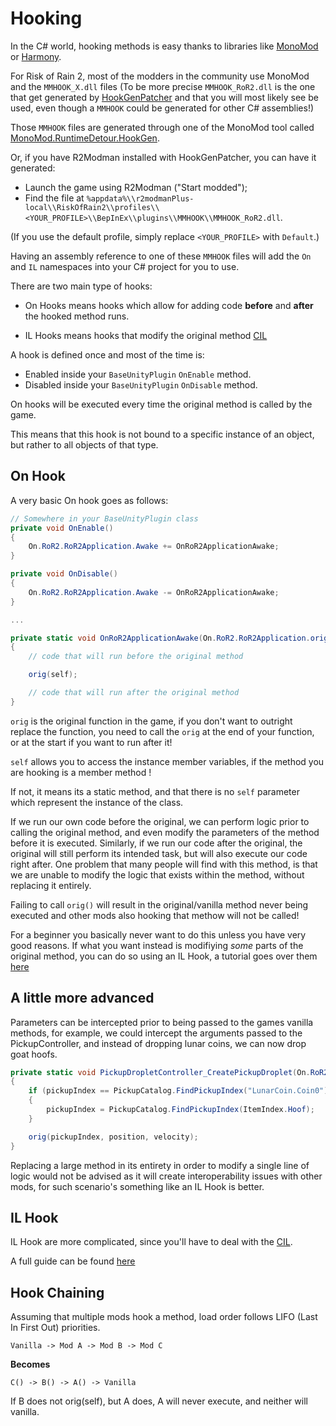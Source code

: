 # Hooking

In the C# world, hooking methods is easy thanks to libraries like [MonoMod](https://github.com/MonoMod/MonoMod) or [Harmony](https://github.com/pardeike/Harmony).

For Risk of Rain 2, most of the modders in the community use MonoMod and the `MMHOOK_X.dll` files (To be more precise `MMHOOK_RoR2.dll` is the one that get generated by [HookGenPatcher](https://thunderstore.io/package/RiskofThunder/HookGenPatcher/) and that you will most likely see be used, even though a `MMHOOK` could be generated for other C# assemblies!)

Those `MMHOOK` files are generated through one of the MonoMod tool called [MonoMod.RuntimeDetour.HookGen](https://github.com/MonoMod/MonoMod/blob/master/README-RuntimeDetour.md#using-hookgen).

Or, if you have R2Modman installed with HookGenPatcher, you can have it generated:
- Launch the game using R2Modman ("Start modded");
- Find the file at `%appdata%\\r2modmanPlus-local\\RiskOfRain2\\profiles\\<YOUR_PROFILE>\\BepInEx\\plugins\\MMHOOK\\MMHOOK_RoR2.dll`.

(If you use the default profile, simply replace `<YOUR_PROFILE>` with `Default`.)


Having an assembly reference to one of these `MMHOOK` files will add the `On` and `IL` namespaces into your C# project for you to use.

There are two main type of hooks:

-   On Hooks means hooks which allow for adding code **before** and **after** the hooked method runs.

-   IL Hooks means hooks that modify the original method [CIL](https://en.wikipedia.org/wiki/Common_Intermediate_Language)

A hook is defined once and most of the time is:

-   Enabled inside your `BaseUnityPlugin` `OnEnable` method.
-   Disabled inside your `BaseUnityPlugin` `OnDisable` method.

On hooks will be executed every time the original method is called by the game.

This means that this hook is not bound to a specific instance of an object, but rather to all objects of that type.

## On Hook

A very basic On hook goes as follows:

```csharp
// Somewhere in your BaseUnityPlugin class
private void OnEnable()
{
    On.RoR2.RoR2Application.Awake += OnRoR2ApplicationAwake;
}

private void OnDisable()
{
    On.RoR2.RoR2Application.Awake -= OnRoR2ApplicationAwake;
}

...

private static void OnRoR2ApplicationAwake(On.RoR2.RoR2Application.orig_Awake orig, RoR2Application self)
{
    // code that will run before the original method

    orig(self);

    // code that will run after the original method
}
```

`orig` is the original function in the game, if you don't want to outright replace the function, you need to call the `orig` at the end of your function, or at the start if you want to run after it!

`self` allows you to access the instance member variables, if the method you are hooking is a member method !

If not, it means its a static method, and that there is no `self` parameter which represent the instance of the class.

If we run our own code before the original, we can perform logic prior to calling the original method, and even modify the parameters of the method before it is executed. Similarly, if we run our code after the original, the original will still perform its intended task, but will also execute our code right after. One problem that many people will find with this method, is that we are unable to modify the logic that exists within the method, without replacing it entirely.

Failing to call `orig()` will result in the original/vanilla method never being executed and other mods also hooking that methow will not be called!

For a beginner you basically never want to do this unless you have very good reasons. If what you want instead is modifiying *some* parts of the original method, you can do so using an IL Hook, a tutorial goes over them [here](https://risk-of-thunder.github.io/R2Wiki/Mod-Creation/C%23-Programming/IL-Hooking/)

## A little more advanced

Parameters can be intercepted prior to being passed to the games vanilla methods, for example, we could intercept the arguments passed to the PickupController, and instead of dropping lunar coins, we can now drop goat hoofs.

```csharp
private static void PickupDropletController_CreatePickupDroplet(On.RoR2.PickupDropletController.orig_CreatePickupDroplet orig, PickupIndex pickupIndex, UnityEngine.Vector3 position, UnityEngine.Vector3 velocity)
{
    if (pickupIndex == PickupCatalog.FindPickupIndex("LunarCoin.Coin0"))
    {
        pickupIndex = PickupCatalog.FindPickupIndex(ItemIndex.Hoof);
    }

    orig(pickupIndex, position, velocity);
}
```

Replacing a large method in its entirety in order to modify a single line of logic would not be advised as it will create interoperability issues with other mods, for such scenario's something like an IL Hook is better.

## IL Hook

IL Hook are more complicated, since you'll have to deal with the [CIL](https://en.wikipedia.org/wiki/Common_Intermediate_Language).

A full guide can be found [here](https://risk-of-thunder.github.io/R2Wiki/Mod-Creation/C%23-Programming/IL-Hooking/)

## **Hook Chaining**

Assuming that multiple mods hook a method, load order follows LIFO (Last In First Out) priorities.

`Vanilla -> Mod A -> Mod B -> Mod C`

**Becomes**

`C() -> B() -> A() -> Vanilla`

If B does not orig(self), but A does, A will never execute, and neither will vanilla.
